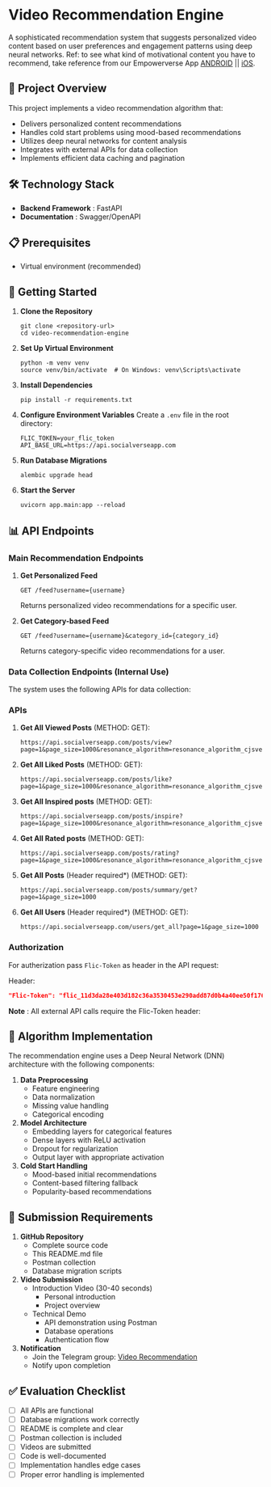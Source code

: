 # Video Recommendation Engine

[](https://github.com/Tim-Alpha/video-recommendation-assignment?tab=readme-ov-file#video-recommendation-engine)

A sophisticated recommendation system that suggests personalized video content based on user preferences and engagement patterns using deep neural networks. Ref: to see what kind of motivational content you have to recommend, take reference from our Empowerverse App [ANDROID](https://play.google.com/store/apps/details?id=com.empowerverse.app) || [iOS](https://apps.apple.com/us/app/empowerverse/id6449552284).

## 🎯 Project Overview

[](https://github.com/Tim-Alpha/video-recommendation-assignment?tab=readme-ov-file#-project-overview)

This project implements a video recommendation algorithm that:

* Delivers personalized content recommendations
* Handles cold start problems using mood-based recommendations
* Utilizes deep neural networks for content analysis
* Integrates with external APIs for data collection
* Implements efficient data caching and pagination

## 🛠️ Technology Stack

[](https://github.com/Tim-Alpha/video-recommendation-assignment?tab=readme-ov-file#%EF%B8%8F-technology-stack)

* **Backend Framework** : FastAPI
* **Documentation** : Swagger/OpenAPI

## 📋 Prerequisites

[](https://github.com/Tim-Alpha/video-recommendation-assignment?tab=readme-ov-file#-prerequisites)

* Virtual environment (recommended)

## 🚀 Getting Started

[](https://github.com/Tim-Alpha/video-recommendation-assignment?tab=readme-ov-file#-getting-started)

1. **Clone the Repository**
   ```shell
   git clone <repository-url>
   cd video-recommendation-engine
   ```
2. **Set Up Virtual Environment**
   ```shell
   python -m venv venv
   source venv/bin/activate  # On Windows: venv\Scripts\activate
   ```
3. **Install Dependencies**
   ```shell
   pip install -r requirements.txt
   ```
4. **Configure Environment Variables** Create a `.env` file in the root directory:
   ```dotenv
   FLIC_TOKEN=your_flic_token
   API_BASE_URL=https://api.socialverseapp.com
   ```
5. **Run Database Migrations**
   ```shell
   alembic upgrade head
   ```
6. **Start the Server**
   ```shell
   uvicorn app.main:app --reload
   ```

## 📊 API Endpoints

[](https://github.com/Tim-Alpha/video-recommendation-assignment?tab=readme-ov-file#-api-endpoints)

### Main Recommendation Endpoints

[](https://github.com/Tim-Alpha/video-recommendation-assignment?tab=readme-ov-file#main-recommendation-endpoints)

1. **Get Personalized Feed**

   ```
   GET /feed?username={username}
   ```

   Returns personalized video recommendations for a specific user.
2. **Get Category-based Feed**

   ```
   GET /feed?username={username}&category_id={category_id}
   ```

   Returns category-specific video recommendations for a user.

### Data Collection Endpoints (Internal Use)

[](https://github.com/Tim-Alpha/video-recommendation-assignment?tab=readme-ov-file#data-collection-endpoints-internal-use)

The system uses the following APIs for data collection:

### APIs

[](https://github.com/Tim-Alpha/video-recommendation-assignment?tab=readme-ov-file#apis)

1. **Get All Viewed Posts** (METHOD: GET):
   ```
   https://api.socialverseapp.com/posts/view?page=1&page_size=1000&resonance_algorithm=resonance_algorithm_cjsvervb7dbhss8bdrj89s44jfjdbsjd0xnjkbvuire8zcjwerui3njfbvsujc5if
   ```
2. **Get All Liked Posts** (METHOD: GET):
   ```
   https://api.socialverseapp.com/posts/like?page=1&page_size=1000&resonance_algorithm=resonance_algorithm_cjsvervb7dbhss8bdrj89s44jfjdbsjd0xnjkbvuire8zcjwerui3njfbvsujc5if
   ```
3. **Get All Inspired posts** (METHOD: GET):
   ```
   https://api.socialverseapp.com/posts/inspire?page=1&page_size=1000&resonance_algorithm=resonance_algorithm_cjsvervb7dbhss8bdrj89s44jfjdbsjd0xnjkbvuire8zcjwerui3njfbvsujc5if
   ```
4. **Get All Rated posts** (METHOD: GET):
   ```
   https://api.socialverseapp.com/posts/rating?page=1&page_size=1000&resonance_algorithm=resonance_algorithm_cjsvervb7dbhss8bdrj89s44jfjdbsjd0xnjkbvuire8zcjwerui3njfbvsujc5if
   ```
5. **Get All Posts** (Header required*) (METHOD: GET):
   ```
   https://api.socialverseapp.com/posts/summary/get?page=1&page_size=1000
   ```
6. **Get All Users** (Header required*) (METHOD: GET):
   ```
   https://api.socialverseapp.com/users/get_all?page=1&page_size=1000
   ```

### Authorization

[](https://github.com/Tim-Alpha/video-recommendation-assignment?tab=readme-ov-file#authorization)

For autherization pass `Flic-Token` as header in the API request:

Header:

```json
"Flic-Token": "flic_11d3da28e403d182c36a3530453e290add87d0b4a40ee50f17611f180d47956f"
```

 **Note** : All external API calls require the Flic-Token header:

## 🧮 Algorithm Implementation

[](https://github.com/Tim-Alpha/video-recommendation-assignment?tab=readme-ov-file#-algorithm-implementation)

The recommendation engine uses a Deep Neural Network (DNN) architecture with the following components:

1. **Data Preprocessing**
   * Feature engineering
   * Data normalization
   * Missing value handling
   * Categorical encoding
2. **Model Architecture**
   * Embedding layers for categorical features
   * Dense layers with ReLU activation
   * Dropout for regularization
   * Output layer with appropriate activation
3. **Cold Start Handling**
   * Mood-based initial recommendations
   * Content-based filtering fallback
   * Popularity-based recommendations

## 📝 Submission Requirements

[](https://github.com/Tim-Alpha/video-recommendation-assignment?tab=readme-ov-file#-submission-requirements)

1. **GitHub Repository**
   * Complete source code
   * This README.md file
   * Postman collection
   * Database migration scripts
2. **Video Submission**
   * Introduction Video (30-40 seconds)
     * Personal introduction
     * Project overview
   * Technical Demo
     * API demonstration using Postman
     * Database operations
     * Authentication flow
3. **Notification**
   * Join the Telegram group: [Video Recommendation](https://t.me/+VljbLT8o75QxN2I9)
   * Notify upon completion

## ✅ Evaluation Checklist

[](https://github.com/Tim-Alpha/video-recommendation-assignment?tab=readme-ov-file#-evaluation-checklist)

* [ ] All APIs are functional
* [ ] Database migrations work correctly
* [ ] README is complete and clear
* [ ] Postman collection is included
* [ ] Videos are submitted
* [ ] Code is well-documented
* [ ] Implementation handles edge cases
* [ ] Proper error handling is implemented
